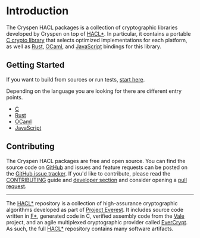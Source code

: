 # Introduction

The Cryspen HACL packages is a collection of cryptographic libraries developed
by Cryspen on top of [HACL*].
In particular, it contains a portable [C crypto library] that selects optimized
implementations for each platform, as well as [Rust], [OCaml], and [JavaScript]
bindings for this library.

## Getting Started

If you want to build from sources or run tests, [start here](./).

Depending on the language you are looking for there are different entry points.

- [C][c crypto library]
- [Rust]
- [OCaml]
- [JavaScript]

## Contributing

The Cryspen HACL packages are free and open source.
You can find the source code on [GitHub] and issues and feature requests can be
posted on the [GitHub issue tracker].
If you'd like to contribute, please read the [CONTRIBUTING] guide and
[developer section] and consider opening a [pull request].

---

The [HACL*] repository is a collection of high-assurance cryptographic
algorithms developed as part of [Project Everest].
It includes source code written in [F*], generated code in C, verified assembly
code from the [Vale] project, and an agile multiplexed cryptographic provider
called [EverCrypt].
As such, the full [HACL*] repository contains many software artifacts.

[//]: # "links"
[cmake]: https://cmake.org/
[ninja]: https://ninja-build.org/
[mach]: ./mach
[gtest]: https://google.github.io/googletest/
[nlohmann_json]: https://github.com/nlohmann/json
[hacl*]: https://hacl-star.github.io
[f*]: https://fstar-lang.org
[vale]: https://hacl-star.github.io/HaclValeEverCrypt.html
[evercrypt]: https://hacl-star.github.io/HaclValeEverCrypt.html
[status]: https://img.shields.io/badge/status-alpha-red.svg?style=for-the-badge
[project everest]: https://project-everest.github.io/
[c crypto library]: ../hacl-c/
[rust]: ../hacl-rust/
[ocaml]: ../hacl-ocaml/
[javascript]: ../hacl-js/
[developer section]: ../developers/
[github]: https://github.com/cryspen/hacl-packages
[github issue tracker]: https://github.com/cryspen/hacl-packages/issues
[pull request]: https://github.com/cryspen/hacl-packages/pulls
[contributing]: https://github.com/cryspen/hacl-packages/blob/main/CONTRIBUTIN.md

